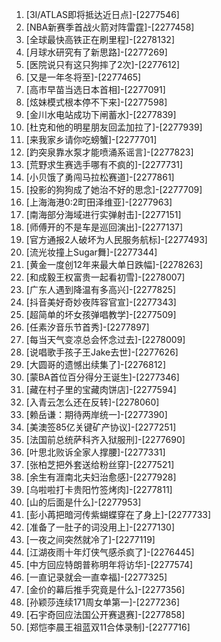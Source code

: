 
1. [3I/ATLAS即将抵达近日点]-[2277546]
1. [NBA新赛季首战火箭对阵雷霆]-[2277458]
1. [全球最快高铁正在刷里程]-[2278132]
1. [月球水研究有了新思路]-[2277269]
1. [医院说只有这只狗摔了2次]-[2277612]
1. [又是一年冬将至]-[2277465]
1. [高市早苗当选日本首相]-[2277091]
1. [炫妹模式根本停不下来]-[2277598]
1. [金川水电站成功下闸蓄水]-[2277839]
1. [杜克和他的明星朋友回孟加拉了]-[2277939]
1. [来我家乡请你吃螃蟹]-[2277701]
1. [趵突泉靠水泵才能喷涌系谣言]-[2277823]
1. [荒野求生赛选手哪有不疯的]-[2277731]
1. [小贝饿了勇闯马拉松赛道]-[2277861]
1. [投影的狗狗成了她治不好的思念]-[2277709]
1. [上海海港0:2町田泽维亚]-[2277963]
1. [南海部分海域进行实弹射击]-[2277151]
1. [师傅开的不是车是巡回演出]-[2277137]
1. [官方通报2人破坏为人民服务航标]-[2277493]
1. [流光妆撞上Sugar舞]-[2277344]
1. [黄金一度创12年来最大单日跌幅]-[2278263]
1. [和成毅王权富贵一起看初雪]-[2278007]
1. [广东人遇到降温有多高兴]-[2277825]
1. [抖音美好奇妙夜阵容官宣]-[2277343]
1. [超简单的坏女孩弹唱教学]-[2277509]
1. [任素汐音乐节首秀]-[2277897]
1. [每当天气变凉总会怀念过去]-[2278009]
1. [说唱歌手孩子王Jake去世]-[2277626]
1. [大圆哥的遗憾出续集了]-[2276812]
1. [蒙BA首位百分得分王诞生]-[2277346]
1. [藏在村子里的宝藏肉饼店]-[2277594]
1. [入青云怎么还在反转]-[2278060]
1. [赖岳谦：期待两岸统一]-[2277390]
1. [美澳签85亿关键矿产协议]-[2277251]
1. [法国前总统萨科齐入狱服刑]-[2277690]
1. [叶思北败诉全家人撑腰]-[2277331]
1. [张柏芝把外套送给粉丝穿]-[2277521]
1. [余生有涯南北夫妇治愈感]-[2277928]
1. [乌啦啦打卡贵阳竹签烤肉]-[2277811]
1. [山的后面是什么]-[2277953]
1. [彭小苒把暗河传紫蝴蝶穿在了身上]-[2277733]
1. [准备了一肚子的词没用上]-[2277130]
1. [一夜之间突然就冷了]-[2277119]
1. [江湖夜雨十年灯侠气感杀疯了]-[2276445]
1. [中方回应特朗普称明年将访华]-[2277574]
1. [一直记录就会一直幸福]-[2277325]
1. [金价的幕后推手究竟是什么]-[2277356]
1. [孙颖莎连续171周女单第一]-[2277236]
1. [石宇奇回应法国公开赛退赛]-[2277858]
1. [郑恺李晨王祖蓝双11合体录制]-[2277716]